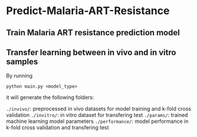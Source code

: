 # Predict-Malaria-ART-Resistance
## Train Malaria ART resistance prediction model
## Transfer learning between in vivo and in vitro samples
By running
```
python main.py <model_type> 
```
it will generate the following folders:

`./invivo/`: preprocessed in vivo datasets  for model training and k-fold cross validation
`./invitro/`: in vitro dataset for transfering test
`./params/`: trained machine learning model parameters
`./performance/`: model performance in k-fold cross validation and transfering test

